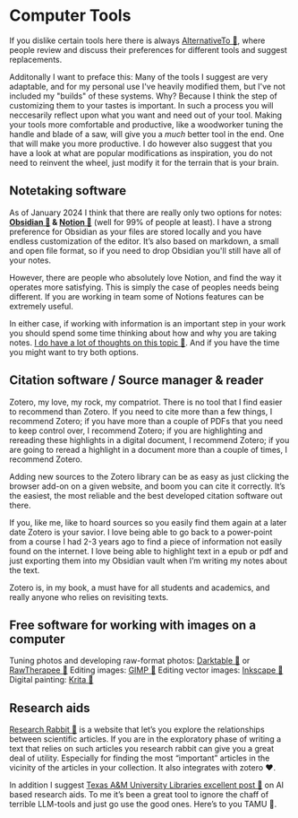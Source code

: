 # Computer Tools
If you dislike certain tools here there is always [AlternativeTo 🔗](https://alternativeto.net/), where people review and discuss their preferences for different tools and suggest replacements.

Additonally I want to preface this: Many of the tools I suggest are very adaptable, and for my personal use I've heavily modified them, but I've not included my "builds" of these systems. Why? Because I think the step of customizing them to your tastes is important. In such a process you will neccesarily reflect upon what you want and need out of your tool. Making your tools more comfortable and productive, like a woodworker tuning the handle and blade of a saw, will give you a *much* better tool in the end. One that will make you more productive. I do however also suggest that you have a look at what are popular modifications as inspiration, you do not need to reinvent the wheel, just modify it for the terrain that is your brain.

## Notetaking software
As of January 2024 I think that there are really only two options for notes: **[Obsidian 🔗](https://obsidian.md/) & [Notion 🔗](https://www.notion.so/product)** (well for 99% of people at least). I have a strong preference for Obsidian as your files are stored locally and you have endless customization of the editor. It’s also based on markdown, a small and open file format, so if you need to drop Obsidian you'll still have all of your notes.

However, there are people who absolutely love Notion, and find the way it operates more satisfying. This is simply the case of peoples needs being different. If you are working in team some of Notions features can be extremely useful.

In either case, if working with information is an important step in your work you should spend some time thinking about how and why you are taking notes. [I do have a lot of thoughts on this topic 🔗](https://github.com/Taakefyrsten/Einar-s-Resource-Blog/blob/main/On%20Notetaking.md). And if you have the time you might want to try both options.

## Citation software / Source manager & reader
Zotero, my love, my rock, my compatriot. There is no tool that I find easier to recommend than Zotero. If you need to cite more than a few things, I recommend Zotero; if you have more than a couple of PDFs that you need to keep control over, I recommend Zotero; if you are highlighting and rereading these highlights in a digital document, I recommend Zotero; if you are going to reread a highlight in a document more than a couple of times, I recommend Zotero. 

Adding new sources to the Zotero library can be as easy as just clicking the browser add-on on a given website, and boom you can cite it correctly. It’s the easiest, the most reliable and the best developed citation software out there.

If you, like me, like to hoard sources so you easily find them again at a later date Zotero is your savior. I love being able to go back to a power-point from a course I had 2-3 years ago to find a piece of information not easily found on the internet. I love being able to highlight text in a epub or pdf and just exporting them into my Obsidian vault when I’m writing my notes about the text.

Zotero is, in my book, a must have for all students and academics, and really anyone who relies on revisiting texts.

## Free software for working with images on a computer

Tuning photos and developing raw-format photos: [Darktable 🔗](https://www.darktable.org/) or [RawTherapee 🔗](https://www.rawtherapee.com/)
Editing images: [GIMP 🔗](https://www.gimp.org/)
Editing vector images: [Inkscape 🔗](https://inkscape.org/)
Digital painting: [Krita 🔗](https://krita.org/en/)

##  Research aids
[Research Rabbit 🔗](https://researchrabbitapp.com/) is a website that let’s you explore the relationships between scientific articles. If you are in the exploratory phase of writing a text that relies on such articles you research rabbit can give you a great deal of utility. Especially for finding the most “important” articles in the vicinity of the articles in your collection. It also integrates with zotero ❤️.

In addition I suggest [Texas A&M University Libraries excellent post 🔗](https://tamu.libguides.com/c.php?g=1289555) on AI based research aids. To me it’s been a great tool to ignore the chaff of terrible LLM-tools and just go use the good ones. Here’s to you TAMU 🍻.
